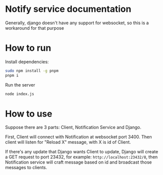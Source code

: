 Notify service documentation
============================

Generally, django doesn't have any support for websocket, so this is a workaround for that purpose

# How to run
Install dependencies:
```bash
sudo npm install -g pnpm
pnpm i
```
Run the server
```bash
node index.js
```

# How to use
Suppose there are 3 parts: Client, Notification Service and Django.

First, Client will connect with Notification at websocket port 3400. Then
client will listen for "Reload X" message, with X is id of Client.

If there's any update that Django wants Client to update, Django will create a
GET request to port 23432, for example: `http://localhost:23432/8`, then
Notification service will craft message based on id and broadcast those messages to
clients.